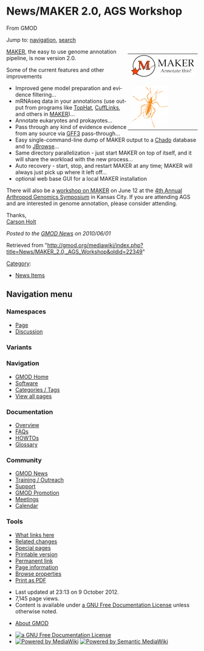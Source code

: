 <div id="mw-page-base" class="noprint">

</div>

<div id="mw-head-base" class="noprint">

</div>

<div id="content" class="mw-body" role="main">

<span id="top"></span>

<div id="mw-js-message" style="display:none;">

</div>



# <span dir="auto">News/MAKER 2.0, AGS Workshop</span>

<div id="bodyContent">

<div id="siteSub">

From GMOD

</div>

<div id="contentSub">

</div>

<div id="jump-to-nav" class="mw-jump">

Jump to: [navigation](#mw-navigation), [search](#p-search)

</div>

<div id="mw-content-text" class="mw-content-ltr" lang="en" dir="ltr">

<div style="Float: right;">

<table>
<colgroup>
<col style="width: 100%" />
</colgroup>
<tbody>
<tr class="odd">
<td><div class="floatright">
<a href="../MAKER.1" title="MAKER 2.0 Released"><img
src="../../mediawiki/images/thumb/3/37/MAKERLogo.png/170px-MAKERLogo.png"
srcset="../../mediawiki/images/thumb/3/37/MAKERLogo.png/255px-MAKERLogo.png 1.5x, ../../mediawiki/images/thumb/3/37/MAKERLogo.png/340px-MAKERLogo.png 2x"
width="170" height="58" alt="MAKER 2.0 Released" /></a>
</div>
<br />
</td>
</tr>
<tr class="even">
<td><div class="floatright">
<a href="http://www.k-state.edu/agc/symp2010/seminar.html"
rel="nofollow" title="Arthropod Genomics Symposium"><img
src="../../mediawiki/images/thumb/c/c1/AGSBug170.png/100px-AGSBug170.png"
srcset="../../mediawiki/images/thumb/c/c1/AGSBug170.png/150px-AGSBug170.png 1.5x, ../../mediawiki/images/c/c1/AGSBug170.png 2x"
width="100" height="108" alt="Arthropod Genomics Symposium" /></a>
</div></td>
</tr>
</tbody>
</table>

</div>

[MAKER](../MAKER.1 "MAKER"), the easy to use genome annotation pipeline,
is now version 2.0.

Some of the current features and other improvements

- Improved gene model preparation and evidence filtering...
- mRNAseq data in your annotations (use output from programs like
  <a href="http://tophat.cbcb.umd.edu/" class="external text"
  rel="nofollow">TopHat</a>,
  <a href="http://cufflinks.cbcb.umd.edu/" class="external text"
  rel="nofollow">CuffLinks</a>, and others in
  [MAKER](../MAKER.1 "MAKER"))...
- Annotate eukaryotes and prokayotes...
- Pass through any kind of evidence evidence from any source via
  [GFF3](../GFF3 "GFF3") pass-through...
- Easy single-command-line dump of MAKER output to a
  <a href="../Chado" class="mw-redirect" title="Chado">Chado</a>
  database and to [JBrowse](../JBrowse.1 "JBrowse")...
- Same directory parallelization - just start MAKER on top of itself,
  and it will share the workload with the new process...
- Auto recovery - start, stop, and restart MAKER at any time; MAKER will
  always just pick up where it left off...
- optional web base GUI for a local MAKER installation

  
There will also be a
<a href="http://www.k-state.edu/agc/symp2010/seminar.html"
class="external text" rel="nofollow">workshop on MAKER</a> on June 12 at
the <a href="http://www.k-state.edu/agc/symposium.shtml"
class="external text" rel="nofollow">4th Annual Arthropod Genomics
Symposium</a> in Kansas City. If you are attending AGS and are
interested in genome annotation, please consider attending.

  
Thanks,  
[Carson Holt](../User:Carsonholt "User:Carsonholt")

  

<div class="newsfooter">

*Posted to the [GMOD News](../GMOD_News "GMOD News") on 2010/06/01*

</div>

</div>

<div class="printfooter">

Retrieved from
"<http://gmod.org/mediawiki/index.php?title=News/MAKER_2.0,_AGS_Workshop&oldid=22349>"

</div>

<div id="catlinks" class="catlinks">

<div id="mw-normal-catlinks" class="mw-normal-catlinks">

[Category](../Special:Categories "Special:Categories"):

- [News Items](../Category:News_Items "Category:News Items")

</div>

</div>

<div class="visualClear">

</div>

</div>

</div>

<div id="mw-navigation">

## Navigation menu

<div id="mw-head">



<div id="left-navigation">

<div id="p-namespaces" class="vectorTabs" role="navigation"
aria-labelledby="p-namespaces-label">

### Namespaces

- <span id="ca-nstab-main"><a href="MAKER_2.0,_AGS_Workshop" accesskey="c"
  title="View the content page [c]">Page</a></span>
- <span id="ca-talk"><a
  href="http://gmod.org/mediawiki/index.php?title=Talk:News/MAKER_2.0,_AGS_Workshop&amp;action=edit&amp;redlink=1"
  accesskey="t"
  title="Discussion about the content page [t]">Discussion</a></span>

</div>

<div id="p-variants" class="vectorMenu emptyPortlet" role="navigation"
aria-labelledby="p-variants-label">

### 

### Variants[](#)

<div class="menu">

</div>

</div>

</div>

<div id="right-navigation">





</div>



</div>

</div>

</div>

<div id="mw-panel">

<div id="p-logo" role="banner">

<a href="../Main_Page"
style="background-image: url(../../images/GMOD-cogs.png);"
title="Visit the main page"></a>

</div>

<div id="p-Navigation" class="portal" role="navigation"
aria-labelledby="p-Navigation-label">

### Navigation

<div class="body">

- <span id="n-GMOD-Home">[GMOD Home](../Main_Page)</span>
- <span id="n-Software">[Software](../GMOD_Components)</span>
- <span id="n-Categories-.2F-Tags">[Categories /
  Tags](../Categories)</span>
- <span id="n-View-all-pages">[View all
  pages](../Special:AllPages)</span>

</div>

</div>

<div id="p-Documentation" class="portal" role="navigation"
aria-labelledby="p-Documentation-label">

### Documentation

<div class="body">

- <span id="n-Overview">[Overview](../Overview)</span>
- <span id="n-FAQs">[FAQs](../Category:FAQ)</span>
- <span id="n-HOWTOs">[HOWTOs](../Category:HOWTO)</span>
- <span id="n-Glossary">[Glossary](../Glossary)</span>

</div>

</div>

<div id="p-Community" class="portal" role="navigation"
aria-labelledby="p-Community-label">

### Community

<div class="body">

- <span id="n-GMOD-News">[GMOD News](../GMOD_News)</span>
- <span id="n-Training-.2F-Outreach">[Training /
  Outreach](../Training_and_Outreach)</span>
- <span id="n-Support">[Support](../Support)</span>
- <span id="n-GMOD-Promotion">[GMOD Promotion](../GMOD_Promotion)</span>
- <span id="n-Meetings">[Meetings](../Meetings)</span>
- <span id="n-Calendar">[Calendar](../Calendar)</span>

</div>

</div>

<div id="p-tb" class="portal" role="navigation"
aria-labelledby="p-tb-label">

### Tools

<div class="body">

- <span id="t-whatlinkshere"><a href="../Special:WhatLinksHere/News/MAKER_2.0,_AGS_Workshop"
  accesskey="j" title="A list of all wiki pages that link here [j]">What
  links here</a></span>
- <span id="t-recentchangeslinked"><a href="../Special:RecentChangesLinked/News/MAKER_2.0,_AGS_Workshop"
  accesskey="k"
  title="Recent changes in pages linked from this page [k]">Related
  changes</a></span>
- <span id="t-specialpages"><a href="../Special:SpecialPages" accesskey="q"
  title="A list of all special pages [q]">Special pages</a></span>
- <span id="t-print"><a
  href="http://gmod.org/mediawiki/index.php?title=News/MAKER_2.0,_AGS_Workshop&amp;printable=yes"
  rel="alternate" accesskey="p"
  title="Printable version of this page [p]">Printable version</a></span>
- <span id="t-permalink">[Permanent
  link](http://gmod.org/mediawiki/index.php?title=News/MAKER_2.0,_AGS_Workshop&oldid=22349 "Permanent link to this revision of the page")</span>
- <span id="t-info">[Page
  information](http://gmod.org/mediawiki/index.php?title=News/MAKER_2.0,_AGS_Workshop&action=info)</span>
- <span id="t-smwbrowselink"><a href="../Special:Browse/News-2FMAKER_2.0,_AGS_Workshop"
  rel="smw-browse">Browse properties</a></span>
- <span id="t-pdf">[Print as
  PDF](http://gmod.org/mediawiki/index.php?title=Special:PdfPrint&page=News/MAKER_2.0,_AGS_Workshop)</span>

</div>

</div>

</div>

</div>

<div id="footer" role="contentinfo">

- <span id="footer-info-lastmod">Last updated at 23:13 on 9 October
  2012.</span>
- <span id="footer-info-viewcount">7,145 page views.</span>
- <span id="footer-info-copyright">Content is available under
  <a href="http://www.gnu.org/licenses/fdl-1.3.html" class="external"
  rel="nofollow">a GNU Free Documentation License</a> unless otherwise
  noted.</span>

<!-- -->

- <span id="footer-places-about">[About
  GMOD](../GMOD:About "GMOD:About")</span>

<!-- -->

- <span id="footer-copyrightico">[<img src="http://www.gnu.org/graphics/gfdl-logo-small.png" width="88"
  height="31" alt="a GNU Free Documentation License" />](http://www.gnu.org/licenses/fdl-1.3.html)</span>
- <span id="footer-poweredbyico">[<img
  src="../../mediawiki/skins/common/images/poweredby_mediawiki_88x31.png"
  width="88" height="31" alt="Powered by MediaWiki" />](http://www.mediawiki.org/)
  [<img
  src="../../mediawiki/extensions/SemanticMediaWiki/resources/images/smw_button.png"
  width="88" height="31" alt="Powered by Semantic MediaWiki" />](https://www.semantic-mediawiki.org/wiki/Semantic_MediaWiki)</span>

<div style="clear:both">

</div>

</div>
